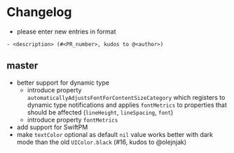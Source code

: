 # Changelog

- please enter new entries in format 

```
- <description> (#<PR_number>, kudos to @<author>)
```

## master

- better support for dynamic type
    - introduce property `automaticallyAdjustsFontForContentSizeCategory` which registers to dynamic type notifications and applies `fontMetrics` to properties that should be affected (`lineHeight`, `lineSpacing`, `font`)
    - introduce property `fontMetrics`
- add support for SwiftPM
- make `textColor` optional as default `nil` value works better with dark mode than the old `UIColor.black` (#16, kudos to @olejnjak)